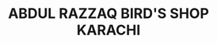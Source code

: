 ---
title: "ABDUL RAZZAQ BIRD'S SHOP KARACHI"
url: /karachi/abdul-razzaq-birds-shop-karachi/
shop: pet
---